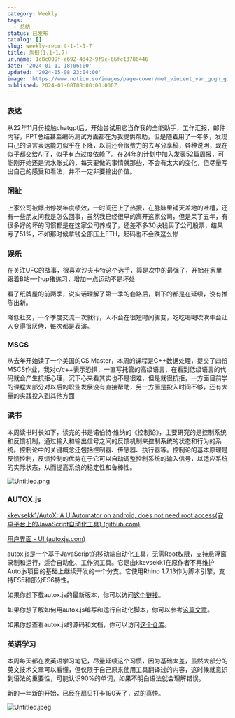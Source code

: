 ```yaml
---
category: Weekly
tags:
  - 总结
status: 已发布
catalog: []
slug: weekly-report-1-1-1-7
title: 周报(1.1-1.7)
urlname: 1c8c009f-e692-4342-9f9c-66fc13786446
date: '2024-01-11 18:06:00'
updated: '2024-05-08 23:04:00'
image: 'https://www.notion.so/images/page-cover/met_vincent_van_gogh_ginoux.jpg'
published: 2024-01-08T08:00:00.000Z
---
```


### 表达


从22年11月份接触chatgpt后，开始尝试用它当作我的全能助手，工作汇报，邮件内容，PPT总结甚至编码测试方面都在为我提供帮助，但是随着用了一年多，发现自己的语言表达能力似乎在下降，以前还会很费力的去写分享稿，各种说明，现在似乎都交给AI了，似乎有点过度依赖了。在24年的计划中加入发表52篇周报，可能刚开始还是流水账式的，每天要做的事情就那些，不会有太大的变化，但尽量写出自己的感受和看法，并不一定非要输出价值。


### 闲扯


上家公司被爆出停发年度绩效，一时间还上了热搜，在脉脉里铺天盖地的吐槽，还有一些朋友问我是怎么回事，虽然我已经很早的离开这家公司，但是呆了五年，有很多好的坏的习惯都是在这家公司养成了，还差不多30块钱买了公司股票，结果亏了51%，不如那时候拿钱全部压上ETH，起码也不会跌这么惨


### 娱乐


在关注UFC的战事，很喜欢沙夫卡特这个选手，算是次中的最强了，开始在家里跟着B站一个up猪练习，增加一点运动不是坏处


看了纸牌屋的前两季，说实话理解了第一季的套路后，剩下的都是在延续，没有推陈出新。


降低社交，一个季度交流一次就行，人不会在很短时间骤变，吃吃喝喝吹吹牛会让人变得很厌倦，每次都是表演。


### MSCS


从去年开始读了一个美国的CS Master，本周的课程是C++数据处理，提交了四份MSCS作业，我对c/c++表示恐惧，一直写托管的高级语言，在看到低级语言的代码就会产生抗拒心理，沉下心来看其实也不是很难，但是就很抗拒，一方面目前学的课程大部分对以后的职业发展没有直接帮助，另一方面是投入时间不够，还有大量的实践投入到其他方面


### 读书


本周读书时长如下，读完的书是诺伯特·维纳的《控制论》，主要研究的是控制系统和反馈机制，通过输入和输出信号之间的反馈机制来控制系统的状态和行为的系统。控制论中的关键概念还包括控制器、传感器、执行器等。控制论的基本原理是反馈控制，反馈控制的优势在于它可以自动调整控制系统的输入信号，以适应系统的实际状态，从而提高系统的稳定性和鲁棒性。


![Untitled.png](https://prod-files-secure.s3.us-west-2.amazonaws.com/5d24fe63-e567-4804-86f9-9fdc62e13082/4d744901-b410-4924-8554-36cce6e9aab7/Untitled.png?X-Amz-Algorithm=AWS4-HMAC-SHA256&X-Amz-Content-Sha256=UNSIGNED-PAYLOAD&X-Amz-Credential=ASIAZI2LB4666B7AZ2AU%2F20250201%2Fus-west-2%2Fs3%2Faws4_request&X-Amz-Date=20250201T053435Z&X-Amz-Expires=3600&X-Amz-Security-Token=IQoJb3JpZ2luX2VjEMb%2F%2F%2F%2F%2F%2F%2F%2F%2F%2FwEaCXVzLXdlc3QtMiJIMEYCIQD0XNX0O50x2m10QQ75d16Gxr9%2BAFulKsFWnNLNmv%2F5LAIhAOfI9wVRuwJ1em04oCKn7f6VXy9g1W%2BRWhm541P%2BdivfKogECM7%2F%2F%2F%2F%2F%2F%2F%2F%2F%2FwEQABoMNjM3NDIzMTgzODA1IgxmRjwNGAopXw99clUq3AMrMPSQsWwOI4Yh2jfBrpXKTqRjcr6%2B1q%2B49u17V1opDl2%2FoyQdfnrcHONoh%2FdoMuB00UVy%2BTs3%2FtvPhn8jn9W35tOO0Vusn3tHZa909goFz3g9j0fLb7cNaPuA8DPz77I36qrJuY3RPyMfxFw0SzcvSL9cer%2FPsVTaqnJFTUGTYYyHLd1XsMFO37pIv%2F25yNEJgdKNeMyvth82ZzeqjxXpTeGgmsZ68Xc1G%2FdmzcRJjn7Od4NpX70nSCLgeclra8rheCxK8P61T4w1OGY4XRt7343hPymOZa1VExRs1UmrUj8irvVpz20DZpRjYF%2B6OOg2yojqgxesCPCfWaI7Vog6wpNDVlhKkFKIqFe5x974Xe%2BkOSIS9AvCUr28JrXugM%2BnNf8fyojZu3qBNF%2FQBs%2FAeScIyuQa9He6lxffWPL9AjaIAsyRjjTeToy858BduHFOBqwhteeHOt9cL9sxZd5JuiNKEEMNzRfJksLTc5QZ7Gsl5XaXOzKkpjQ1%2BVMh8bUS4CzHRHRloxpuLTMhZF2pNGG5ikfr96hXmiwGDS4UA0N3xLGMOODULmDYYdC50mkratMOQo%2B5mI36jFjace7lMiFrvI7Vdij07mhv%2FZecMEhaOCSP1iFf0KHKsjCx3fa8BjqkAa01tJhes%2FD%2BlWwBRG2VMqiv7guhwjiTYupO3sJqf%2Fc4%2BtasZ7YpqoSfOQ6nTJ29v28qzGZL513JUTYykY0O8gp5gBUm1CcDvbZJqcmb4oB5JbR4Lo2oXENTc6cEz7IGM0MyM6hw2w0HvEGmQdRyjp9sojOKED7QeZdJ8sr%2B7DHrp1SlqElpBl7XC52Yrjqu589%2B7Pxgviq0M5kv8DMcEIui3u%2Fk&X-Amz-Signature=e6e071eaaa986ba754f39823801e62b17d2f12f3b2567d4b7fe76396e46473f3&X-Amz-SignedHeaders=host&x-id=GetObject)


### AUTOX.js


[kkevsekk1/AutoX: A UiAutomator on android, does not need root access(安卓平台上的JavaScript自动化工具) (github.com)](https://github.com/kkevsekk1/AutoX)


[用户界面 - UI (autoxjs.com)](http://doc.autoxjs.com/#/ui)


autox.js是一个基于JavaScript的移动端自动化工具，无需Root权限，支持悬浮窗录制和运行，适合自动化、工作流工具。它是由kkevsekk1在原作者不再维护Auto.js项目的基础上继续开发的一个分支。它使用Rhino 1.7.13作为脚本引擎，支持ES5和部分ES6特性。


如果你想下载autox.js的最新版本，你可以访问[这个链接](https://github.com/kkevsekk1/AutoX/releases)。


如果你想了解如何用autox.js编写和运行自动化脚本，你可以参考[这篇文章](https://www.cnblogs.com/ghj1976/p/autoxjs.html)。


如果你想查看autox.js的源码和文档，你可以访问[这个仓库](https://github.com/kkevsekk1/AutoX)。


### 英语学习


本周每天都在发英语学习笔记，尽量延续这个习惯，因为基础太差，虽然大部分的英文技术文章可以看懂，但仅限于自己原来使用工具翻译过的内容，这时候就意识到语法的重要性，可能认识90%的单词，如果不明白语法就会理解错误。


新的一年新的开始，已经在扇贝打卡190天了，过的真快。


![Untitled.jpeg](https://prod-files-secure.s3.us-west-2.amazonaws.com/5d24fe63-e567-4804-86f9-9fdc62e13082/c04d3014-4bd3-4142-a613-19220f0a3512/Untitled.jpeg?X-Amz-Algorithm=AWS4-HMAC-SHA256&X-Amz-Content-Sha256=UNSIGNED-PAYLOAD&X-Amz-Credential=ASIAZI2LB4666B7AZ2AU%2F20250201%2Fus-west-2%2Fs3%2Faws4_request&X-Amz-Date=20250201T053435Z&X-Amz-Expires=3600&X-Amz-Security-Token=IQoJb3JpZ2luX2VjEMb%2F%2F%2F%2F%2F%2F%2F%2F%2F%2FwEaCXVzLXdlc3QtMiJIMEYCIQD0XNX0O50x2m10QQ75d16Gxr9%2BAFulKsFWnNLNmv%2F5LAIhAOfI9wVRuwJ1em04oCKn7f6VXy9g1W%2BRWhm541P%2BdivfKogECM7%2F%2F%2F%2F%2F%2F%2F%2F%2F%2FwEQABoMNjM3NDIzMTgzODA1IgxmRjwNGAopXw99clUq3AMrMPSQsWwOI4Yh2jfBrpXKTqRjcr6%2B1q%2B49u17V1opDl2%2FoyQdfnrcHONoh%2FdoMuB00UVy%2BTs3%2FtvPhn8jn9W35tOO0Vusn3tHZa909goFz3g9j0fLb7cNaPuA8DPz77I36qrJuY3RPyMfxFw0SzcvSL9cer%2FPsVTaqnJFTUGTYYyHLd1XsMFO37pIv%2F25yNEJgdKNeMyvth82ZzeqjxXpTeGgmsZ68Xc1G%2FdmzcRJjn7Od4NpX70nSCLgeclra8rheCxK8P61T4w1OGY4XRt7343hPymOZa1VExRs1UmrUj8irvVpz20DZpRjYF%2B6OOg2yojqgxesCPCfWaI7Vog6wpNDVlhKkFKIqFe5x974Xe%2BkOSIS9AvCUr28JrXugM%2BnNf8fyojZu3qBNF%2FQBs%2FAeScIyuQa9He6lxffWPL9AjaIAsyRjjTeToy858BduHFOBqwhteeHOt9cL9sxZd5JuiNKEEMNzRfJksLTc5QZ7Gsl5XaXOzKkpjQ1%2BVMh8bUS4CzHRHRloxpuLTMhZF2pNGG5ikfr96hXmiwGDS4UA0N3xLGMOODULmDYYdC50mkratMOQo%2B5mI36jFjace7lMiFrvI7Vdij07mhv%2FZecMEhaOCSP1iFf0KHKsjCx3fa8BjqkAa01tJhes%2FD%2BlWwBRG2VMqiv7guhwjiTYupO3sJqf%2Fc4%2BtasZ7YpqoSfOQ6nTJ29v28qzGZL513JUTYykY0O8gp5gBUm1CcDvbZJqcmb4oB5JbR4Lo2oXENTc6cEz7IGM0MyM6hw2w0HvEGmQdRyjp9sojOKED7QeZdJ8sr%2B7DHrp1SlqElpBl7XC52Yrjqu589%2B7Pxgviq0M5kv8DMcEIui3u%2Fk&X-Amz-Signature=951172b38782d76d884afde8ac15e1b861d24186e042550c243c3c799f7adb0a&X-Amz-SignedHeaders=host&x-id=GetObject)

